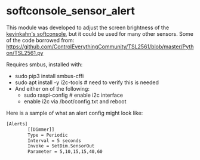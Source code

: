 # softconsole_sensor_alert
This module was developed to adjust the screen brightness of the [kevinkahn's softconsole](https://github.com/kevinkahn/softconsole), but it could be used for many other sensors.
Some of the code borrowed from: https://github.com/ControlEverythingCommunity/TSL2561/blob/master/Python/TSL2561.py

Requires smbus, installed with:
- sudo pip3 install smbus-cffi
- sudo apt install -y i2c-tools  # need to verify this is needed
- And either on of the following:
	- sudo raspi-config # enable i2c interface
	- enable i2c via /boot/config.txt and reboot

Here is a sample of what an alert config might look like:
```sh
[Alerts]
        [[Dimmer]]
        Type = Periodic
        Interval = 5 seconds
        Invoke = SetDim.SensorOut
        Parameter = 5,10,15,15,40,60
```

